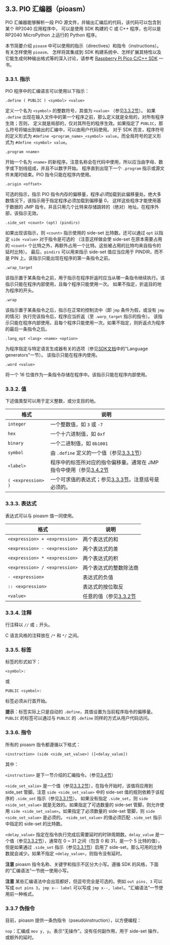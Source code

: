 ## 3.3. PIO 汇编器（pioasm）


PIO 汇编器能够解析一段 PIO 源文件，并输出汇编后的代码，该代码可以包含到某个 RP2040 应用程序中，
可以是使用 SDK 构建的 C 或 C++ 程序，也可以是 RP2040 MicroPython 上运行的 Python 程序。

本节简要介绍 `pioasm` 中可以使用的指示（directives）和指令（instructions）。有关怎样使用 `pioasm`、
怎样将其集成到 SDK 构建系统中、怎样扩展其特性以及它能生成何种输出格式等的深入讨论，请参考 [Raspberry Pi Pico C/C++ SDK](https://datasheets.raspberrypi.org/pico/raspberry-pi-pico-c-sdk.pdf) 一书。


### 3.3.1. 指示

PIO 程序中的汇编语言可以使用以下指示：

`.define ( PUBLIC ) <symbol> <value>`

定义一个名为 `<symbol>` 的整数符号，其值为 `<value>` （参见[3.3.2节](#332-值)）。
如果 `.define` 出现在输入文件中的第一个程序之前，那么定义就是全局的，对所有程序生效；否则，
定义就是局部的，仅对其所在的程序生效。如果指定了 `PUBLIC`，那么符号将输出到输出的汇编中，可以由用户代码使用。
对于 SDK 而言，程序符号的定义形式为 `#define <program_name>_<symbol> value`，而全局符号的定义形式为
`#define <symbol> value`。

`.program <name>`

开始一个名为 `<name>` 的新程序。注意名称会在代码中使用，所以应当由字母、数字或下划线组成，并且不以数字开始。
程序直到出现下一个 `.program` 指示或源文件末尾时结束。PIO 指令只能在程序内使用。

`.origin <offset>`

可选的指示，指示 PIO 指令内存的偏移量，程序*必须*加载到此偏移量处。绝大多数情况下，该指示用于指定程序必须加载到偏移量 0，
这样这些程序才能使用基于数据的 JMP 指令，并且只用几个比特来存储跳转的（绝对）地址。在程序外部，该指示无效。

`.side_set <count> (opt) (pindirs)`

如果出现该指示，则 `<count>` 指示使用的 side-set 比特数。还可以通过 `opt` 以指定 `side <value>` 对于指令是可选的
（注意这样做会使 side-set 在原本需要占用的 `<count>` 个比特之外，再额外占用一个比特。这些被占用的比特均来自指令的延时比特）。
最后，`pindirs` 可以用来指示 side-set 值应当应用于 PINDIR，而不是 PIN 上。该指示只能出现在程序的第一条指令之前。


`.wrap_target`

该指示置于某条指令之前，用于指示在程序折返时应当从哪一条指令继续执行。该指示只能在程序内部使用，且每个程序只能使用一次。
如果不指定，折返目的地为程序的开头。

`.wrap`

该指示置于某条指令之后，指示在正常的控制流中（即 `jmp` 条件为假，或没有 `jmp` 的情况）执行完该指令后，程序应当折返（至 `.warp_target` 指示的指令）。
该指示只能在程序内部使用，且每个程序只能使用一次。如果不指定，则折返点为程序的最后一条指令之后。

`.lang_opt <lang> <name> <option>`

为程序指定与特定语言生成器有关的选项（参见[SDK文档](https://datasheets.raspberrypi.org/pico/raspberry-pi-pico-c-sdk.pdf)中的"Language generators"一节）。
该指示只能在程序内使用。


`.word <value>`

将一个 16 位值作为一条指令存储在程序中。该指示只能在程序内部使用。


### 3.3.2. 值


下述值类型可以用于定义整数，或分支目的地。

| 格式 | 说明 |
|-----|------|
| `integer` | 一个整数值，如 `3` 或 `-7` |
| `hex`     | 一个十六进制值，如 `0xf` |
| `binary`  | 一个二进制值，如 `0b1001` |
| `symbol`  | 由 `.define` 定义的一个值（参见[3.3.1节](#331-指示)） |
| `<label>` | 程序中的标签所对应的指令偏移量。通常在 JMP 指令中使用（参见[3.4.2节](section3-4.md#342-JMP) |
| `( <expression> )` | 一个可求值的表达式；参见[3.3.3节](#333-表达式)。注意括号是必须的。 |


### 3.3.3. 表达式

表达式可以与 pioasm 值一同使用。

| 格式 | 说明 |
|-----|------|
| `<expression> + <expression>` | 两个表达式的和 |
| `<expression> - <expression>` | 两个表达式的差 |
| `<expression> * <expression>` | 两个表达式的积 |
| `<expression> / <expression>` | 两个表达式的整数除法商 |
| `- <expression>` | 表达式的负值 |
| `:: <expression>` | 表达式的按位取反 |
| `<value>` | 任意的值（参见[3.3.2节](#332-值) |



### 3.3.4. 注释

行注释以 `//` 或 `;` 开头。

C 语言风格的注释放在 `/*` 和 `*/` 之间。


### 3.3.5. 标签

标签的形式如下：

`<symbol>:`

或

`PUBLIC <symbol>:`

标签必须从行首开始。

**提示**：标签实际上只是自动的 `.define`，其值设置为当前程序指令的偏移量。`PUBLIC` 的标签可以通过与 `PUBLIC` 的 `.define` 同样的方式从用户代码访问。



### 3.3.6. 指令

所有的 pioasm 指令都遵循以下格式：

`<instruction> (side <side_set_value>) ([<delay_value])`

其中：

`<instruction>` 是下一节介绍的汇编指令。（参见[3.4节](section3-4.md)）

`<side_set_valie>` 是一个值（参见[3.3.2节](#332-值)），在指令开始时，该值将应用到 side_set 管脚。注意 `side <side_set_value>` 中的 side-set 值的规则依赖于该程序的 `.side_set` 指示（参见[3.3.1节](#331-指示)）。
如果没有指定 `.side_set`，则 `side <side_set_value>` 就是无效的。如果指定了可选数量的 side-set 管脚，则允许使用 `side <side_set_value>`。如果指定了必须数量的 side-set 管脚，则 `side <side_set_value>` 是必须的。
`<side_set_value>` 的值必须匹配 `.side_set` 指示中指定的 side-set 的比特数。

`<delay_value>` 指定在指令执行完成后需要延时的时钟周期数。`delay_value` 是一个值（参见[3.3.2节](#332-值)），通常在 0 ~ 31 之间（包含 0 和 31，是一个 5 比特的值），但是如果通过 `.side_set` 指示（参见[3.3.1节](#331-指示)）启用了 side-set，那么可用的比特数就会减少。如果不指定 `<delay_value>`，则指令没有延时。


**注意** pioasm 指令名称、关键字和指示不区分大小写。遵循 SDK 的风格，下面的“汇编语法”一节统一使用小写。

**注意** 某些汇编语法中会出现都好，但逗号完全是可选的。例如 `out pins, 3` 可以写成 `out pins 3`，`jmp x-- label` 可以写成 `jmp x--, label`。“汇编语法”一节使用前一种格式。



### 3.3.7 伪指令

目前，pioasm 提供一条伪指令（pseudoinstruction），以方便编程：

`nop`：汇编成 `mov y, y`。表示“无操作”。没有任何副作用，用于 side-set 操作，或额外的延时。

